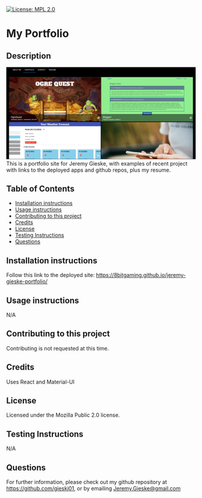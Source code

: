 
[![License: MPL 2.0](https://img.shields.io/badge/License-MPL_2.0-brightgreen.svg)](https://opensource.org/licenses/MPL-2.0)
# My Portfolio

## Description
![screenshot of Jeremy Gieske Portfolio](./src/assets/img/screenshot.png?raw=true)
This is a portfolio site for Jeremy Gieske, with examples of recent project with links to the deployed apps and github repos, plus my resume.

## Table of Contents
* [Installation instructions ](#Installation-instructions)
* [Usage instructions ](#Usage-instructions)
* [Contributing to this project ](#Contributing-to-this-project)
* [Credits](#Credits)
* [License](#License)
* [Testing Instructions](#Testing-Instructions)
* [Questions](#Questions)


## Installation instructions 
Follow this link to the deployed site: https://8bitgaming.github.io/jeremy-gieske-portfolio/

## Usage instructions 
N/A

## Contributing to this project
Contributing is not requested at this time.

## Credits
Uses React and Material-UI

## License
Licensed under the Mozilla Public 2.0 license.

## Testing Instructions
N/A

## Questions
For further information, please check out my github repository at https://github.com/gieskj01, or by emailing [Jeremy.Gieske@gmail.com](mailto:Jeremy.Gieske@gmail.com)
